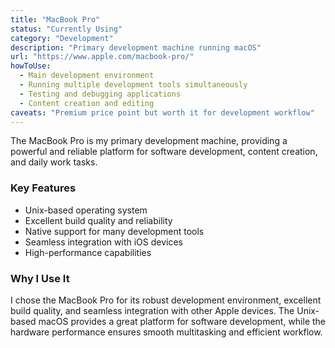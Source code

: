 ```yaml
---
title: "MacBook Pro"
status: "Currently Using"
category: "Development"
description: "Primary development machine running macOS"
url: "https://www.apple.com/macbook-pro/"
howToUse:
  - Main development environment
  - Running multiple development tools simultaneously
  - Testing and debugging applications
  - Content creation and editing
caveats: "Premium price point but worth it for development workflow"
---
```


The MacBook Pro is my primary development machine, providing a powerful and reliable platform for software development, content creation, and daily work tasks.

### Key Features

- Unix-based operating system
- Excellent build quality and reliability
- Native support for many development tools
- Seamless integration with iOS devices
- High-performance capabilities

### Why I Use It

I chose the MacBook Pro for its robust development environment, excellent build quality, and seamless integration with other Apple devices. The Unix-based macOS provides a great platform for software development, while the hardware performance ensures smooth multitasking and efficient workflow. 